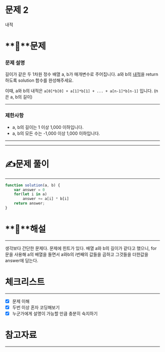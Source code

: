 # 문제 2

내적

# **📖**문제

### **문제 설명**

길이가 같은 두 1차원 정수 배열 a, b가 매개변수로 주어집니다. a와 b의 [내적](https://en.wikipedia.org/wiki/Dot_product)을 return 하도록 solution 함수를 완성해주세요.

이때, a와 b의 내적은 `a[0]*b[0] + a[1]*b[1] + ... + a[n-1]*b[n-1]` 입니다. (n은 a, b의 길이)

---

### 제한사항

- a, b의 길이는 1 이상 1,000 이하입니다.
- a, b의 모든 수는 -1,000 이상 1,000 이하입니다.

---

---

# **✍️**문제 풀이

---

```jsx
function solution(a, b) {
    var answer = 0
    for(let i in a)
        answer += a[i] * b[i]
    return answer;
}
```

# **🔑**해설

---

생각보다 간단한 문제다. 문제에 힌트가 있다. 배열 a와 b의 길이가 같다고 했으니, for문을 사용해 a의 배열을 돌면서 a와b의 i번째의 값들을 곱하고 그것들을 더한값을 answer에 담는다.

# 체크리스트

---

- [x]  문제 이해
- [x]  두번 이상 혼자 코딩해보기
- [x]  누군가에게 설명이 가능할 만큼 충분히 숙지하기

# 참고자료

---